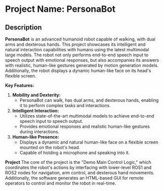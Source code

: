 # Project Name: PersonaBot

## Description

**PersonaBot** is an advanced humanoid robot capable of walking, with dual arms and dexterous hands. This project showcases its intelligent and natural interaction capabilities with humans using the latest multimodal large models. The robot not only performs end-to-end speech input to speech output with emotional responses, but also accompanies its answers with realistic, human-like gestures generated by motion generation models. Additionally, the robot displays a dynamic human-like face on its head's flexible screen.

**Key Features:**
1. **Mobility and Dexterity:** 
    - PersonaBot can walk, has dual arms, and dexterous hands, enabling it to perform complex tasks and interactions.
2. **Intelligent Interaction:** 
    - Utilizes state-of-the-art multimodal models to achieve end-to-end speech input to speech output.
    - Provides emotional responses and realistic human-like gestures during interactions.
3. **Human-like Presence:**
    - Displays a dynamic and natural human-like face on a flexible screen mounted on the robot's head.
    - Capable of holding a microphone and speaking into it.

**Project**
The core of the project is the "Demo Main Control Logic," which coordinates the robot's actions by interfacing with lower-level ROS1 and ROS2 nodes for navigation, arm control, and dexterous hand movements. Additionally, the software generates an HTML-based GUI for remote operators to control and monitor the robot in real-time.
